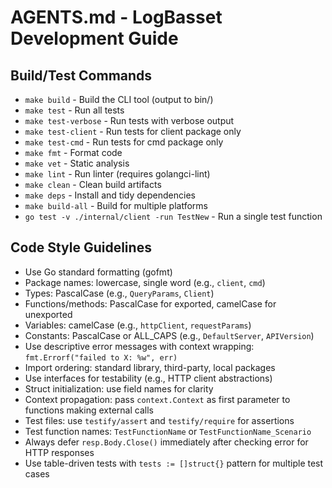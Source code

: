 # AGENTS.md - LogBasset Development Guide

## Build/Test Commands
- `make build` - Build the CLI tool (output to bin/)
- `make test` - Run all tests
- `make test-verbose` - Run tests with verbose output
- `make test-client` - Run tests for client package only
- `make test-cmd` - Run tests for cmd package only
- `make fmt` - Format code
- `make vet` - Static analysis
- `make lint` - Run linter (requires golangci-lint)
- `make clean` - Clean build artifacts
- `make deps` - Install and tidy dependencies
- `make build-all` - Build for multiple platforms
- `go test -v ./internal/client -run TestNew` - Run a single test function

## Code Style Guidelines
- Use Go standard formatting (gofmt)
- Package names: lowercase, single word (e.g., `client`, `cmd`)
- Types: PascalCase (e.g., `QueryParams`, `Client`)
- Functions/methods: PascalCase for exported, camelCase for unexported
- Variables: camelCase (e.g., `httpClient`, `requestParams`)
- Constants: PascalCase or ALL_CAPS (e.g., `DefaultServer`, `APIVersion`)
- Use descriptive error messages with context wrapping: `fmt.Errorf("failed to X: %w", err)`
- Import ordering: standard library, third-party, local packages
- Use interfaces for testability (e.g., HTTP client abstractions)
- Struct initialization: use field names for clarity
- Context propagation: pass `context.Context` as first parameter to functions making external calls
- Test files: use `testify/assert` and `testify/require` for assertions
- Test function names: `TestFunctionName` or `TestFunctionName_Scenario`
- Always defer `resp.Body.Close()` immediately after checking error for HTTP responses
- Use table-driven tests with `tests := []struct{}` pattern for multiple test cases